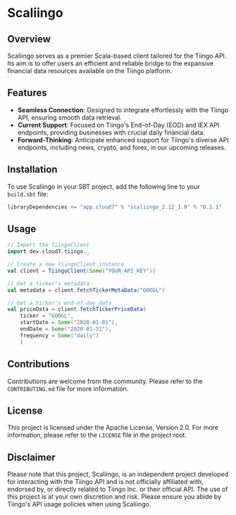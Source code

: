 # Scaliingo

## Overview
Scaliingo serves as a premier Scala-based client tailored for the Tiingo API. Its aim is to offer users an efficient and reliable bridge to the expansive financial data resources available on the Tiingo platform.

## Features
- **Seamless Connection**: Designed to integrate effortlessly with the Tiingo API, ensuring smooth data retrieval.
- **Current Support**: Focused on Tiingo's End-of-Day (EOD) and IEX API endpoints, providing businesses with crucial daily financial data.
- **Forward-Thinking**: Anticipate enhanced support for Tiingo's diverse API endpoints, including news, crypto, and forex, in our upcoming releases.

## Installation

To use Scaliingo in your SBT project, add the following line to your `build.sbt` file:

``` scala
libraryDependencies += "app.cloud7" % "scaliingo_2.12_1.0" % "0.1.1"
```

## Usage

``` scala
// Import the TiingoClient
import dev.cloud7.tiingo._

// Create a new TiingoClient instance
val client = TiingoClient(Some("YOUR_API_KEY"))

// Get a ticker's metadata
val metadata = client.fetchTickerMetaData("GOOGL")

// Get a ticker's end-of-day data
val priceData = client.fetchTickerPriceData(
    ticker = "GOOGL", 
    startDate = Some("2020-01-01"), 
    endDate = Some("2020-01-31"), 
    frequency = Some("daily")
    )
```

## Contributions

Contributions are welcome from the community. Please refer to the `CONTRIBUTING.md` file for more information.

## License

This project is licensed under the Apache License, Version 2.0. For more information, please refer to the `LICENSE` file in the project root.

## Disclaimer

Please note that this project, Scaliingo, is an independent project developed for interacting with the Tiingo API and is not officially affiliated with, endorsed by, or directly related to Tiingo Inc. or their official API. The use of this project is at your own discretion and risk. Please ensure you abide by Tiingo's API usage policies when using Scaliingo.